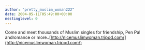 ```yaml
---
author: "pretty_muslim_woman222"
date: 2004-05-11T05:49:00+00:00
nestinglevel: 0
---
```

Come and meet thousands of Muslim singles for friendship, Pen Pal andromance or more..[http://nicemuslimwoman.tripod.com/](http://nicemuslimwoman.tripod.com/)